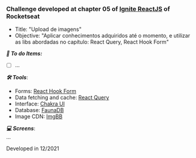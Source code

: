 ### Challenge developed at chapter 05 of [Ignite ReactJS](https://www.rocketseat.com.br/ignite) of Rocketseat

 - Title: "Upload de imagens"
 - Objective: "Aplicar conhecimentos adquiridos até o momento, e utilizar as libs abordadas no capítulo: React Query, React Hook Form"

***:checkered_flag: To do Items:***  
  - [ ] ...

***🛠 Tools***:
  - Forms: [React Hook Form](https://react-hook-form.com/)
  - Data fetching and cache: [React Query](https://react-query.tanstack.com/)
  - Interface: [Chakra UI](https://chakra-ui.com//docs)
  - Database: [FaunaDB](https://fauna.com/)
  - Image CDN: [ImgBB](https://imgbb.com/)

***:computer: Screens***:  
...

Developed in 12/2021
